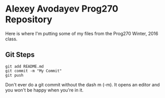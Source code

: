 # Alexey Avodayev Prog270 Repository

Here is where I'm putting some of my files from the Prog270 Winter, 2016 class.

## Git Steps

```
git add README.md
git commit -m "My Commit" 
git push

```
Don't ever do a git commit without the dash m (-m). It opens an editor and you won't be happy when you're in it.
